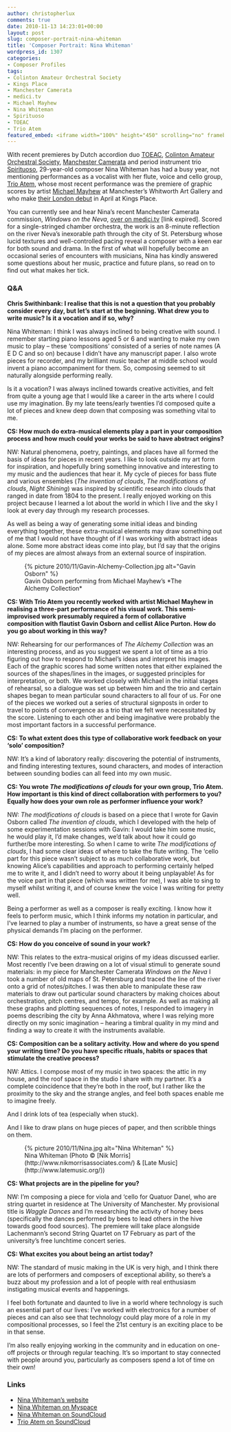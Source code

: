 ```yaml
---
author: christopherlux
comments: true
date: 2010-11-13 14:23:01+00:00
layout: post
slug: composer-portrait-nina-whiteman
title: 'Composer Portrait: Nina Whiteman'
wordpress_id: 1307
categories:
- Composer Profiles
tags:
- Colinton Amateur Orchestral Society
- Kings Place
- Manchester Camerata
- medici.tv
- Michael Mayhew
- Nina Whiteman
- Spirituoso
- TOEAC
- Trio Atem
featured_embed: <iframe width="100%" height="450" scrolling="no" frameborder="no" src="https://w.soundcloud.com/player/?url=https%3A//api.soundcloud.com/playlists/423027%3Fsecret_token%3Ds-8vfHh&amp;auto_play=false&amp;hide_related=false&amp;show_comments=true&amp;show_user=true&amp;show_reposts=false&amp;visual=true"></iframe>
---
```


With recent premieres by Dutch accordion duo [TOEAC](http://toeac.cwdev.nl/), [Colinton Amateur Orchestral Society](http://www.colintonorchestra.pwp.blueyonder.co.uk/caos/), [Manchester Camerata](http://www.manchestercamerata.co.uk/) and period instrument trio [Spirituoso](http://www.spirituoso.co.uk/), 29-year-old composer Nina Whiteman has had a busy year, not mentioning performances as a vocalist with her flute, voice and cello group, [Trio Atem](http://www.myspace.com/trioatem), whose most recent performance was the premiere of graphic scores by artist [Michael Mayhew](http://www.michaelmayhew.com/) at Manchester’s Whitworth Art Gallery and who make [their London debut](http://www.kingsplace.co.uk/music/out-hear/trio-atem) in April at Kings Place.

You can currently see and hear Nina’s recent Manchester Camerata commission, _Windows on the Neva_, [over on medici.tv](http://www.medici.tv/bk/performance/857/play/) [link expired]. Scored for a single-stringed chamber orchestra, the work is an 8-minute reflection on the river Neva’s inexorable path through the city of St. Petersburg whose lucid textures and well-controlled pacing reveal a composer with a keen ear for both sound and drama. In the first of what will hopefully become an occasional series of encounters with musicians, Nina has kindly answered some questions about her music, practice and future plans, so read on to find out what makes her tick.<!-- more -->


### Q&A


**Chris Swithinbank: I realise that this is not a question that you probably consider every day, but let’s start at the beginning. What drew you to write music? Is it a vocation and if so, why?**

Nina Whiteman: I think I was always inclined to being creative with sound. I remember starting piano lessons aged 5 or 6 and wanting to make my own music to play – these ‘compositions’ consisted of a series of note names (A E D C and so on) because I didn’t have any manuscript paper. I also wrote pieces for recorder, and my brilliant music teacher at middle school would invent a piano accompaniment for them. So, composing seemed to sit naturally alongside performing really.

Is it a vocation? I was always inclined towards creative activities, and felt from quite a young age that I would like a career in the arts where I could use my imagination. By my late teens/early twenties I’d composed quite a lot of pieces and knew deep down that composing was something vital to me.

**CS: How much do extra-musical elements play a part in your composition process and how much could your works be said to have abstract origins?**

NW: Natural phenomena, poetry, paintings, and places have all formed the basis of ideas for pieces in recent years. I like to look outside my art form for inspiration, and hopefully bring something innovative and interesting to my music and the audiences that hear it. My cycle of pieces for bass flute and various ensembles (_The invention of clouds_, _The modifications of clouds_, _Night Shining_) was inspired by scientific research into clouds that ranged in date from 1804 to the present. I really enjoyed working on this project because I learned a lot about the world in which I live and the sky I look at every day through my research processes.

As well as being a way of generating some initial ideas and binding everything together, these extra-musical elements may draw something out of me that I would not have thought of if I was working with abstract ideas alone. Some more abstract ideas come into play, but I’d say that the origins of my pieces are almost always from an external source of inspiration.

<figure>
{% picture 2010/11/Gavin-Alchemy-Collection.jpg alt="Gavin Osborn" %}
<figcaption markdown="1">
Gavin Osborn performing from Michael Mayhew’s *The Alchemy Collection*
</figcaption>
</figure>

**CS: With Trio Atem you recently worked with artist Michael Mayhew in realising a three-part performance of his visual work. This semi-improvised work presumably required a form of collaborative composition with flautist Gavin Osborn and cellist Alice Purton. How do you go about working in this way?**

NW: Rehearsing for our performances of _The Alchemy Collection_ was an interesting process, and as you suggest we spent a lot of time as a trio figuring out how to respond to Michael’s ideas and interpret his images. Each of the graphic scores had some written notes that either explained the sources of the shapes/lines in the images, or suggested principles for interpretation, or both. We worked closely with Michael in the initial stages of rehearsal, so a dialogue was set up between him and the trio and certain shapes began to mean particular sound characters to all four of us. For one of the pieces we worked out a series of structural signposts in order to travel to points of convergence as a trio that we felt were necessitated by the score. Listening to each other and being imaginative were probably the most important factors in a successful performance.

**CS: To what extent does this type of collaborative work feedback on your ‘solo’ composition?**

NW: It’s a kind of laboratory really: discovering the potential of instruments, and finding interesting textures, sound characters, and modes of interaction between sounding bodies can all feed into my own music.

**CS: You wrote _The modifications of clouds_ for your own group, Trio Atem. How important is this kind of direct collaboration with performers to you? Equally how does your own role as performer influence your work?**

NW: _The modifications of clouds_ is based on a piece that I wrote for Gavin Osborn called _The invention of clouds_, which I developed with the help of some experimentation sessions with Gavin: I would take him some music, he would play it, I’d make changes, we’d talk about how it could go further/be more interesting. So when I came to write _The modifications of clouds_, I had some clear ideas of where to take the flute writing. The ‘cello part for this piece wasn’t subject to as much collaborative work, but knowing Alice’s capabilities and approach to performing certainly helped me to write it, and I didn’t need to worry about it being unplayable! As for the voice part in that piece (which was written for me), I was able to sing to myself whilst writing it, and of course knew the voice I was writing for pretty well.

Being a performer as well as a composer is really exciting. I know how it feels to perform music, which I think informs my notation in particular, and I’ve learned to play a number of instruments, so have a great sense of the physical demands I’m placing on the performer.

**CS: How do you conceive of sound in your work?**

NW: This relates to the extra-musical origins of my ideas discussed earlier. Most recently I’ve been drawing on a lot of visual stimuli to generate sound materials: in my piece for Manchester Camerata _Windows on the Neva_ I took a number of old maps of St. Petersburg and traced the line of the river onto a grid of notes/pitches. I was then able to manipulate these raw materials to draw out particular sound characters by making choices about orchestration, pitch centres, and tempo, for example. As well as making all these graphs and plotting sequences of notes, I responded to imagery in poems describing the city by Anna Akhmatova, where I was relying more directly on my sonic imagination – hearing a timbral quality in my mind and finding a way to create it with the instruments available.

**CS: Composition can be a solitary activity. How and where do you spend your writing time? Do you have specific rituals, habits or spaces that stimulate the creative process?**

NW: Attics. I compose most of my music in two spaces: the attic in my house, and the roof space in the studio I share with my partner. It’s a complete coincidence that they’re both in the roof, but I rather like the proximity to the sky and the strange angles, and feel both spaces enable me to imagine freely.

And I drink lots of tea (especially when stuck).

And I like to draw plans on huge pieces of paper, and then scribble things on them.

<figure>
{% picture 2010/11/Nina.jpg alt="Nina Whiteman" %}
<figcaption markdown="1">
Nina Whiteman (Photo © [Nik Morris](http://www.nikmorrisassociates.com/) & [Late Music](http://www.latemusic.org/))
</figcaption>
</figure>

**CS: What projects are in the pipeline for you?**

NW: I’m composing a piece for viola and ‘cello for Quatuor Danel, who are string quartet in residence at The University of Manchester. My provisional title is _Waggle Dances_ and I’m researching the activity of honey bees (specifically the dances performed by bees to lead others in the hive towards good food sources). The premiere will take place alongside Lachenmann’s second String Quartet on 17 February as part of the university’s free lunchtime concert series.

**CS: What excites you about being an artist today?**

NW: The standard of music making in the UK is very high, and I think there are lots of performers and composers of exceptional ability, so there’s a buzz about my profession and a lot of people with real enthusiasm instigating musical events and happenings.

I feel both fortunate and daunted to live in a world where technology is such an essential part of our lives: I’ve worked with electronics for a number of pieces and can also see that technology could play more of a role in my compositional processes, so I feel the 21st century is an exciting place to be in that sense.

I’m also really enjoying working in the community and in education on one-off projects or through regular teaching. It’s so important to stay connected with people around you, particularly as composers spend a lot of time on their own!

### Links

- [Nina Whiteman’s website](http://www.ninawhiteman.com/)
- [Nina Whiteman on Myspace](https://myspace.com/ninawhiteman)
- [Nina Whiteman on SoundCloud](http://soundcloud.com/ninawhiteman)
- [Trio Atem on SoundCloud](https://soundcloud.com/trio-atem)

